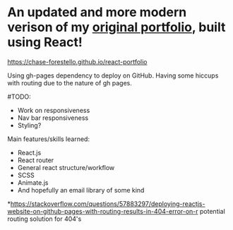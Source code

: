 # An updated and more modern verison of my [original portfolio], built using React!

https://chase-forestello.github.io/react-portfolio

Using gh-pages dependency to deploy on GitHub. Having some hiccups with routing due to the nature of gh pages.

#TODO:

<ul>
  <li>Work on responsiveness</li>
  <li>Nav bar responsiveness</li>
  <li>Styling?</li>
</ul>

Main features/skills learned:

<ul>
  <li>React.js</li>
  <li>React router</li>
  <li>General react structure/workflow</li>
  <li>SCSS</li>
  <li>Animate.js</li>
  <li>And hopefully an email library of some kind</li>
</ul>

\*https://stackoverflow.com/questions/57883297/deploying-reactjs-website-on-github-pages-with-routing-results-in-404-error-on-r
potential routing solution for 404's

[original portfolio]: https://chase-forestello.github.io/portfolio/
